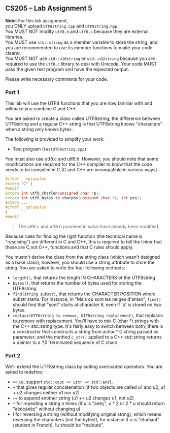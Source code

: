 <!--
 * @Github: https://github.com/Certseeds/CS205_C_CPP
 * @Organization: SUSTech
 * @Author: nanoseeds
 * @Date: 2020-06-07 09:42:52
 * @LastEditors: nanoseeds
 * @LastEditTime: 2020-06-09 10:18:49
 * @License: CC-BY-NC-SA_V4_0 or any later version 
 -->
## CS205 – Lab Assignment 5
**Note**:
For this lab assignment,   
you ONLY upload `UTF8string.cpp` and `UTF8string.hpp`.   
You MUST NOT modify `utf8.h` and `utf8.c` because they are external libraries.   
You MUST use `std::string` as a member variable to store the string, and you are recommended to use its member functions to make your code clearer.   
You MUST NOT use `std::u16string` or `std::u32string` because you are required to use the `utf8.c` library to deal with Unicode. Your code MUST pass the given test program and have the expected output.

Please write necessary comments for your code.

### Part 1

This lab will use the UTF8 functions that you are now familiar with and willmake you combine C and C++.

You are asked to create a class called UTF8string; the difference between UTF8string and a regular C++ string is that UTF8string knows "characters" when a string only knows bytes.

The following is provided to simplify your work:
 - Test program (`testUTF8string.cpp`)

You must also use utf8.c and utf8.h. However, you should note that some modifications are required for the C++ compiler to know that the code needs to be compiled in C (C and C++ are incompatible in various ways).

``` cpp
#ifdef __cplusplus
extern "C" {
#endif
extern int utf8_charlen(unsigned char *p);
extern int utf8_bytes_to_charpos(unsigned char *s, int pos);
extern ...
#ifdef __cplusplus
}
#endif
```
> The utf8.c and utf8.h provided in sakai have already been modified.

Because rules for finding the right function (the technical name is "resolving") are different in C and C++, this is required to tell the linker that these are C,not C++, functions and that C rules should apply.

You mustn't derive the class from the string class (which wasn't designed as a base class); however, you should use a string attribute to store the string. You are asked to write the four following methods:
  + `length()`, that returns the length IN CHARACTERS of the UTF8string
  + `bytes()`, that returns the number of bytes used for storing the UTF8string
  + `find(string substr)`, that returns the CHARACTER POSITION where substr starts.
  For instance, in "Mais où sont les neiges d'antan", `find()` should find that "sont" starts at character 8, even if 'ù' is stored on two bytes.
  + `replace(UTF8string to_remove, UTF8string replacement)`, that replaces to_remove with replacement.
You'll have to mix C (char *) strings with the C++ std::string type. It's fairly easy to switch between both; there is a constructor that constructs a string from achar * C string passed as parameter; and the method `c_str()` applied to a C++ std::string returns a pointer to a '\0' terminated sequence of C chars.

### Part 2
We'll extend the UTF8string class by adding overloaded operators. You are asked to redefine:  

 + `<<` i.e. support `std::cout << ustr << std::endl;`
 + `+` that gives regular concatenation (if two objects are called u1 and u2, u1 + u2 changes neither u1 nor u2)
 + `+=` to append another string (u1 += u2 changes u1, not u2)
 + `*` for repeating a string n times (if u is "àéèç", u * 2 or 2 * u should return "àéèçàéèç" without changing u)
 + ! for reversing a string (without modifying original string), which means reversing the characters (not the bytes!), for instance if u is "étudiant" (student in French), !u should be "tnaiduté".